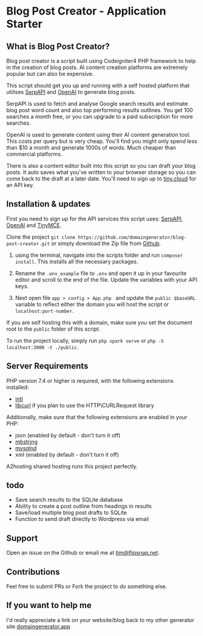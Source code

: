 # Blog Post Creator - Application Starter

## What is Blog Post Creator?

Blog post creator is a script built using Codeigniter4 PHP framework to help in the creation of blog posts.
AI content creation platforms are extremely popular but can also be expensive. 

This script should get you up and running with a self hosted platform that utilises [SerpAPI](https://serpapi.com) and [OpenAI](https://openai.com) to generate blog posts. 

SerpAPI is used to fetch and analyse Google search results and estimate blog post word count and also top performing results outlines. You get 100 searches a month free, or you can upgrade to a paid subscription for more searches. 

OpenAI is used to generate content using their AI content generation tool. This costs per query but is very cheap. You'll find you might only spend less than $10 a month and generate 1000s of words. Much cheaper than commercial platforms. 

There is also a content editor built into this script so you can draft your blog posts. It auto saves what you've written to your browser storage so you can come back to the draft at a later date. You'll need to sign up to [tiny.cloud](https://tiny.cloud) for an API key. 

## Installation & updates

First you need to sign up for the API services this script uses: [SerpAPI](https://serpapi.com), [OpenAI](https://openai.com) and [TinyMCE](https://tiny.cloud).

Clone the project ```git clone https://github.com/domaingenerator/blog-post-creator.git``` or simply download the Zip file from [Github](https://github.com/domaingenerator/blog-post-creator/). 

1. using the terminal, navigate into the scripts folder and run ```composer install```. This installs all the necessary packages. 

2. Rename the ```.env_example``` file to ```.env``` and open it up in your favourite editor and scroll to the end of the file. Update the variables with your API keys. 

3. Next open file ```app > config > App.php ``` and update the ```public $baseURL``` variable to reflect either the domain you will host the script or ```localhost:port-number```. 

If you are self hosting this with a domain, make sure you set the document root to the ```public``` folder of this script.

To run the project locally, simply run ```php spark serve``` or ```php -S localhost:3000 -t ./public```.


## Server Requirements

PHP version 7.4 or higher is required, with the following extensions installed:

- [intl](http://php.net/manual/en/intl.requirements.php)
- [libcurl](http://php.net/manual/en/curl.requirements.php) if you plan to use the HTTP\CURLRequest library

Additionally, make sure that the following extensions are enabled in your PHP:

- json (enabled by default - don't turn it off)
- [mbstring](http://php.net/manual/en/mbstring.installation.php)
- [mysqlnd](http://php.net/manual/en/mysqlnd.install.php)
- xml (enabled by default - don't turn it off)

A2hosting shared hosting runs this project perfectly. 

## todo
* Save search results to the SQLite database
* Ability to create a post outline from headings in results
* Save/load multiple blog post drafts to SQLite
* Function to send draft directly to Wordpress via email

## Support
Open an issue on the Github or email me at tim@flipsnap.net.

## Contributions
Feel free to submit PRs or Fork the project to do something else. 

## If you want to help me
I'd really appreciate a link on your website/blog back to my other generator site [domaingenerator.app](https://domaingenerator.app)